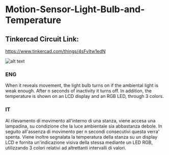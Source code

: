 # Motion-Sensor-Light-Bulb-and-Temperature

## Tinkercad Circuit Link:
https://www.tinkercad.com/things/4sFvItw1edN 

![alt text](https://github.com/[acilione]/[Motion-Sensor-Light-Bulb-and-Temperature]/[main]/circuit.jpg?raw=true)


### ENG
When it reveals movement, the light bulb turns on if the ambiental light is weak enough. After n seconds of inactivity it turns off. In addition, the temperature is shown on an LCD display and an RGB LED, through 3 colors.


### IT
Al rilevamento di movimento all'interno di una stanza, viene accesa una lampadina, su condizione che la luce ambientale sia abbastanza debole. In seguito all'assenza di movimento per n secondi consecutivi questa verra' spenta. Viene inoltre segnalata la temperatura della stanza su un display LCD e fornita un'indicazione visiva della stessa mediante un LED RGB, utilizzando 3 colori relativi ad altrettanti intervalli di valori.
